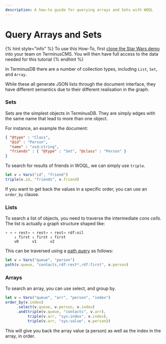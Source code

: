 ```yaml
---
description: A how-to guide for querying arrays and Sets with WOQL
---
```


# Query Arrays and Sets

{% hint style="info" %}
To use this How-To, first [clone the Star Wars demo](../cloning-a-demo-project.md) into your team on TerminusCMS. You will then have full access to the data needed for this tutorial
{% endhint %}

In TerminusDB there are a number of collection types, including `List`, `Set`, and `Array`.

While these all generate JSON lists through the document interface, they have different semantics due to their different realisation in the graph.

### Sets

Sets are the simplest objects in TerminusDB. They are simply edges with the same name that lead to more than one object.

For instance, an example the document:

```json
{ "@type" : "Class",
  "@id" : "Person",
  "name" : "xsd:string",
  "friends" : { "@type" : "Set", "@class" : "Person" }
}
```

To search for results of friends in WOQL, we can simply use `triple`.

```javascript
let v = Vars("id", "friend")
triple(v.id, "friends", v.friend)
```

If you want to get back the values in a specific order, you can use an `order_by` clause.

### Lists

To search a list of objects, you need to traverse the intermediate _cons cells_. The list is actually a graph structure shaped like:

```
∘ → ∘ rest→ ∘ rest→ ∘ rest→ rdf:nil
    ↓ first ↓ first ↓ first
    v0      v1      v2
```

This can be traversed using a [path query](https://github.com/terminusdb/terminuscms-docs/blob/f799ffc8844244121380f929b269a6952804a974/reference-guides/path-queries.md) as follows:

```javascript
let v = Vars("queue", "person")
path(v.queue, "contacts,rdf:rest*,rdf:first", v.person)
```

### Arrays

To search an array, you can use select, and group by.

```javascript
let v = Vars("queue", "arr", "person", "index")
order_by(v.index)
     .select(v.queue, v.person, v.index)
     .and(triple(v.queue, "contacts", v.arr),
          triple(v.arr, "sys:index", v.index),
          triple(v.arr, "sys:value", v.person))
```

This will give you back the array value (a person) as well as the index in the array, in order.
